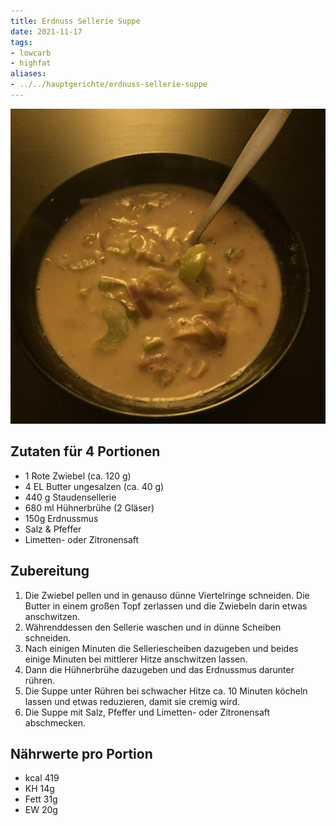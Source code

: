 ```yaml
---
title: Erdnuss Sellerie Suppe
date: 2021-11-17
tags:
- lowcarb
- highfat
aliases:
- ../../hauptgerichte/erdnuss-sellerie-suppe
---
```


![](/img/erdnuss-sellerie-suppe.webp)

## Zutaten für 4 Portionen
- 1         Rote Zwiebel (ca. 120 g)
- 4 EL      Butter ungesalzen (ca. 40 g)
- 440 g     Staudensellerie
- 680 ml    Hühnerbrühe (2 Gläser)
- 150g      Erdnussmus
- Salz & Pfeffer
- Limetten- oder Zitronensaft

## Zubereitung
1. Die Zwiebel pellen und in genauso dünne Viertelringe schneiden. Die Butter in einem großen Topf zerlassen und die Zwiebeln darin etwas anschwitzen.
1. Währenddessen den Sellerie waschen und in dünne Scheiben schneiden.
1. Nach einigen Minuten die Selleriescheiben dazugeben und beides einige Minuten bei mittlerer Hitze anschwitzen lassen.
1. Dann die Hühnerbrühe dazugeben und das Erdnussmus darunter rühren.
1. Die Suppe unter Rühren bei schwacher Hitze ca. 10 Minuten köcheln lassen und etwas reduzieren, damit sie cremig wird.
1. Die Suppe mit Salz, Pfeffer und Limetten- oder Zitronensaft abschmecken.

## Nährwerte pro Portion
- kcal  419
- KH     14g
- Fett   31g
- EW     20g
